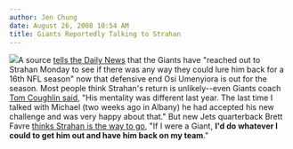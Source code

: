 ```yaml
---
author: Jen Chung
date: August 26, 2008 10:54 AM
title: Giants Reportedly Talking to Strahan
---
```


<p><img src="https://web.archive.org/web/20110611053510im_/http://gothamist.com/attachments/jen/2008_08_strahan2.jpg" class="right">A source <a href="https://web.archive.org/web/20110611053510/http://www.nydailynews.com/sports/football/giants/2008/08/25/2008-08-25_source_talks_underway_between_giants_and.html">tells the Daily News</a> that the Giants have &quot;reached out to Strahan Monday to see if there was any way they could lure him back for a 16th NFL season&quot; now that defensive end Osi Umenyiora is out for the season.  Most people think Strahan&apos;s return is unlikely--even Giants coach <a href="https://web.archive.org/web/20110611053510/http://www.nydailynews.com/sports/football/giants/2008/08/25/2008-08-25_tom_coughlin_says_michael_strahans_mind_.html">Tom Coughlin said</a>, &quot;His mentality was different last year. The last time I talked with Michael (two weeks ago in Albany) he had accepted his new challenge and was very happy about that.&quot;  But new Jets quarterback Brett Favre <a href="https://web.archive.org/web/20110611053510/http://www.newsday.com/sports/football/ny-spgiants265816881aug26,0,852098.story">thinks Strahan is the way to go</a>, &quot;If I were a Giant, <strong>I&apos;d do whatever I could to get him out and have him back on my team</strong>.&quot;</p>